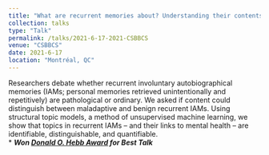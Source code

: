 ```yaml
---
title: "What are recurrent memories about? Understanding their contents and links to mental health using computational text analysis"
collection: talks
type: "Talk"
permalink: /talks/2021-6-17-2021-CSBBCS
venue: "CSBBCS"
date: 2021-6-17
location: "Montréal, QC"
---
```


Researchers debate whether recurrent involuntary autobiographical memories (IAMs; personal memories retrieved unintentionally and repetitively) are pathological or ordinary. We asked if content could distinguish between maladaptive and benign recurrent IAMs. Using structural topic models, a method of unsupervised machine learning, we show that topics in recurrent IAMs – and their links to mental health – are identifiable, distinguishable, and quantifiable.
<br>\* ***Won [Donald O. Hebb Award](https://www.csbbcs.org/awards/hebb-student-awards) for Best Talk***

